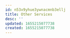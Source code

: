 ```yaml
---
id: n53x9yhue3ywnacmnb3ellj
title: Other Services
desc: ''
updated: 1655215077738
created: 1655215077738
---
```


